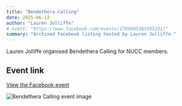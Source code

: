 ```yaml
---
title: "Bendethera Calling"
date: 2025-06-13
author: "Lauren Jolliffe"
# event: "https://www.facebook.com/events/1769605303595231/"
summary: "Archived Facebook listing hosted by Lauren Jolliffe."
---
```

Lauren Jolliffe organised Bendethera Calling for NUCC members.

## Event link

[View the Facebook event](https://www.facebook.com/events/1769605303595231/)

![Bendethera Calling event image](/trip/event-images/20250613_bendethera_calling.jpg)
